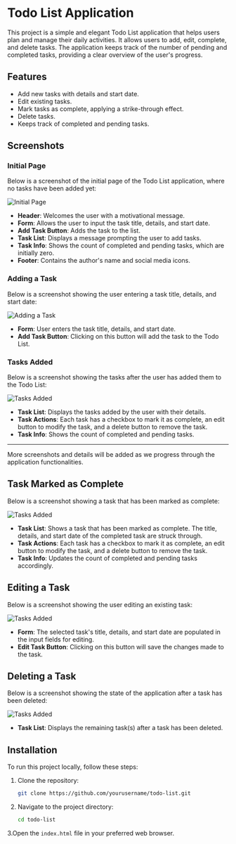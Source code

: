 # Todo List Application

This project is a simple and elegant Todo List application that helps users plan and manage their daily activities. It allows users to add, edit, complete, and delete tasks. The application keeps track of the number of pending and completed tasks, providing a clear overview of the user's progress.

## Features

- Add new tasks with details and start date.
- Edit existing tasks.
- Mark tasks as complete, applying a strike-through effect.
- Delete tasks.
- Keeps track of completed and pending tasks.

## Screenshots

### Initial Page

Below is a screenshot of the initial page of the Todo List application, where no tasks have been added yet:

![Initial Page](./screenshots/screenshot-1.png)

- **Header**: Welcomes the user with a motivational message.
- **Form**: Allows the user to input the task title, details, and start date.
- **Add Task Button**: Adds the task to the list.
- **Task List**: Displays a message prompting the user to add tasks.
- **Task Info**: Shows the count of completed and pending tasks, which are initially zero.
- **Footer**: Contains the author's name and social media icons.

### Adding a Task

Below is a screenshot showing the user entering a task title, details, and start date:

![Adding a Task](./screenshots/Screenshot-2.png)

- **Form**: User enters the task title, details, and start date.
- **Add Task Button**: Clicking on this button will add the task to the Todo List.

### Tasks Added

Below is a screenshot showing the tasks after the user has added them to the Todo List:

![Tasks Added](./screenshots/Screenshot-3.png)

- **Task List**: Displays the tasks added by the user with their details.
- **Task Actions**: Each task has a checkbox to mark it as complete, an edit button to modify the task, and a delete button to remove the task.
- **Task Info**: Shows the count of completed and pending tasks.

---

More screenshots and details will be added as we progress through the application functionalities.

## Task Marked as Complete
Below is a screenshot showing a task that has been marked as complete:

![Tasks Added](./screenshots/Screenshot%20-4.png)


- **Task List**: Shows a task that has been marked as complete. The title, details, and start date of the completed task are struck through.
- **Task Actions**: Each task has a checkbox to mark it as complete, an edit button to modify the task, and a delete button to remove the task.
- **Task Info**: Updates the count of completed and pending tasks accordingly.

## Editing a Task
Below is a screenshot showing the user editing an existing task:

![Tasks Added](./screenshots/Screenshot%20-%205.png)



- **Form**: The selected task's title, details, and start date are populated in the input fields for editing.
- **Edit Task Button**: Clicking on this button will save the changes made to the task.

## Deleting a Task
Below is a screenshot showing the state of the application after a task has been deleted:

![Tasks Added](./screenshots/Screenshot-6.png)



- **Task List**: Displays the remaining task(s) after a task has been deleted.


## Installation

To run this project locally, follow these steps:

1. Clone the repository:
   ```bash
   git clone https://github.com/yourusername/todo-list.git
2. Navigate to the project directory:
    ```bash
    cd todo-list
3.Open the `index.html` file in your preferred web browser.

